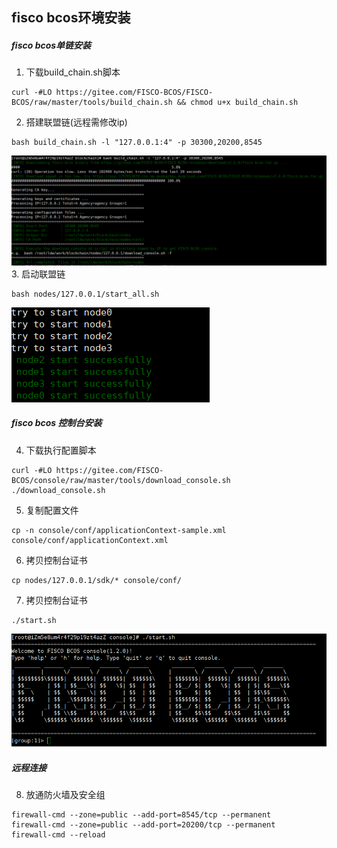 ## fisco bcos环境安装
##### fisco bcos单链安装
1. 下载build_chain.sh脚本
```
curl -#LO https://gitee.com/FISCO-BCOS/FISCO-BCOS/raw/master/tools/build_chain.sh && chmod u+x build_chain.sh
```
2. 搭建联盟链(远程需修改ip)
```
bash build_chain.sh -l "127.0.0.1:4" -p 30300,20200,8545
```
![1.png](../image/1.png)
3. 启动联盟链
```
bash nodes/127.0.0.1/start_all.sh
```
![2.png](../image/2.png)

##### fisco bcos 控制台安装

4. 下载执行配置脚本
```
curl -#LO https://gitee.com/FISCO-BCOS/console/raw/master/tools/download_console.sh
./download_console.sh
```
5. 复制配置文件
```
cp -n console/conf/applicationContext-sample.xml console/conf/applicationContext.xml
```
6. 拷贝控制台证书
```
cp nodes/127.0.0.1/sdk/* console/conf/
```
7. 拷贝控制台证书
```
./start.sh
```
![3.png](../image/3.png)

##### 远程连接

8. 放通防火墙及安全组
```
firewall-cmd --zone=public --add-port=8545/tcp --permanent
firewall-cmd --zone=public --add-port=20200/tcp --permanent
firewall-cmd --reload
```